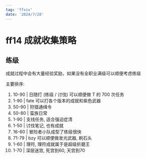 ```yaml
---
tag: 'ffxiv'
date: '2024/7/28'
---
```


# ff14 成就收集策略

## 练级

成就过程中会有大量经验奖励，如果没有全职业满级可以顺便考虑练级

主要排序:

1. 10-90 | 日随打 (练级 / 讨伐) 可以顺便做 T 的 700 次任务
2. 1-90 | fate 可以打各个版本的成就和紫色武器
3. 50-90 | 狩猎通缉令
4. 50-80 | 蛮族日常
5. 1-90 | 支线任务, 适合强迫症清
6. 1-50 | 讨伐笔记, 也有成就
7. 16-60 | 冒险者小队成型了练级很快
8. 71-79 | bzy 可以顺便做发光武器, 刷石头
9. 1-60 | 理符, 理符成就属于是超级折磨王
10. 1-70 | 深层迷宫, 死宫到60, 天宫到70